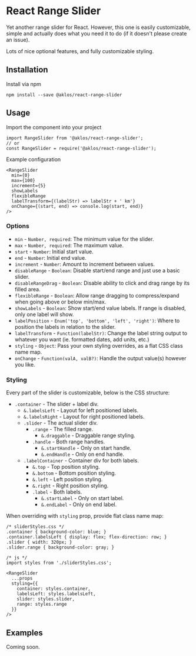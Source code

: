 # React Range Slider

Yet another range slider for React. However, this one is easily customizable, simple and actually does what you need it to do (if it doesn't please create an issue).

Lots of nice optional features, and fully customizable styling.

## Installation

Install via npm

```
npm install --save @aklos/react-range-slider
```

## Usage

Import the component into your project

```
import RangeSlider from '@aklos/react-range-slider';
// or
const RangeSlider = require('@aklos/react-range-slider');
```

Example configuration

```
<RangeSlider
  min={0}
  max={100}
  increment={5}
  showLabels
  flexibleRange
  labelTransform={(labelStr) => labelStr + ' km'}
  onChange={(start, end) => console.log(start, end)}
/>
```

### Options

* `min` - `Number, required`: The minimum value for the slider.
* `max` - `Number, required`: The maximum value.
* `start` - `Number`: Initial start value.
* `end` - `Number`: Initial end value.
* `increment` - `Number`: Amount to increment between values.
* `disableRange` - `Boolean`: Disable start/end range and just use a basic slider.
* `disableRangeDrag` - `Boolean`: Disable ability to click and drag range by its filled area.
* `flexibleRange` - `Boolean`: Allow range dragging to compress/expand when going above or below min/max.
* `showLabels` - `Boolean`: Show start/end value labels. If range is disabled, only one label will show.
* `labelPosition` - `Enum('top', 'bottom', 'left', 'right')`: Where to position the labels in relation to the slider.
* `labelTransform` - `Function(labelStr)`: Change the label string output to whatever you want (ie. formatted dates, add units, etc.)
* `styling` - `Object`: Pass your own styling overrides, as a flat CSS class name map.
* `onChange` - `Function(valA, valB?)`: Handle the output value(s) however you like.

### Styling

Every part of the slider is customizable, below is the CSS structure:

* `.container` - The slider + label div.
  * `&.labelsLeft` - Layout for left positioned labels.
  * `&.labelsRight` - Layout for right positioned labels.
  * `.slider` - The actual slider div.
    * `.range` - The filled range.
      * `&.draggable` - Draggable range styling.
    * `.handle` - Both range handles.
      * `&.startHandle` - Only on start handle.
      * `&.endHandle` - Only on end handle.
  * `.labelContainer` - Container div for both labels.
    * `&.top` - Top position styling.
    * `&.bottom` - Bottom position styling.
    * `&.left` - Left position styling.
    * `&.right` - Right position styling.
    * `.label` - Both labels.
      * `&.startLabel` - Only on start label.
      * `&.endLabel` - Only on end label.

When overriding with `styling` prop, provide flat class name map:

```
/* sliderStyles.css */
.container { background-color: blue; }
.container.labelsLeft { display: flex; flex-direction: row; }
.slider { width: 320px; }
.slider.range { background-color: gray; }

/* js */
import styles from './sliderStyles.css';

<RangeSlider
  ...props
  styling={{
    container: styles.container,
    labelsLeft: styles.labelsLeft,
    slider: styles.slider,
    range: styles.range
  }}
/>
```

## Examples

Coming soon.
